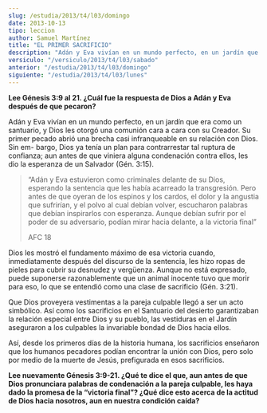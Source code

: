 ```yaml
---
slug: /estudia/2013/t4/l03/domingo
date: 2013-10-13
tipo: leccion
author: Samuel Martínez
title: "EL PRIMER SACRIFICIO"
description: "Adán y Eva vivían en un mundo perfecto, en un jardín que era como un santuario,  y Dios les otorgó una comunión cara a cara con su Creador. Su primer pecado  abrió una brecha casi infranqueable en su relación con Dios."
versiculo: "/versiculo/2013/t4/l03/sabado"
anterior: "/estudia/2013/t4/l03/domingo"
siguiente: "/estudia/2013/t4/l03/lunes"
---
```


**Lee Génesis 3:9 al 21. ¿Cuál fue la respuesta de Dios a Adán y Eva después de que pecaron?**

Adán y Eva vivían en un mundo perfecto, en un jardín que era como un santuario, y Dios les otorgó una comunión cara a cara con su Creador. Su primer pecado abrió una brecha casi infranqueable en su relación con Dios. Sin em- bargo, Dios ya tenía un plan para contrarrestar tal ruptura de confianza; aun antes de que viniera alguna condenación contra ellos, les dio la esperanza de un Salvador (Gén. 3:15).

> “Adán y Eva estuvieron como criminales delante de su Dios, esperando la sentencia que les había acarreado la transgresión. Pero antes de que oyeran de los espinos y los cardos, el dolor y la angustia que sufrirían, y el polvo al cual debían volver, escucharon palabras que debían inspirarlos con esperanza. Aunque debían sufrir por el poder de su adversario, podían mirar hacia delante, a la victoria final”
>
> AFC 18

Dios les mostró el fundamento máximo de esa victoria cuando, inmediatamente después del discurso de la sentencia, les hizo ropas de pieles para cubrir su desnudez y vergüenza. Aunque no está expresado, puede suponerse razonablemente que un animal inocente tuvo que morir para eso, lo que se entendió como una clase de sacrificio (Gén. 3:21).

Que Dios proveyera vestimentas a la pareja culpable llegó a ser un acto simbólico. Así como los sacrificios en el Santuario del desierto garantizaban la relación especial entre Dios y su pueblo, las vestiduras en el Jardín aseguraron a los culpables la invariable bondad de Dios hacia ellos.

Así, desde los primeros días de la historia humana, los sacrificios enseñaron que los humanos pecadores podían encontrar la unión con Dios, pero solo por medio de la muerte de Jesús, prefigurada en esos sacrificios.

**Lee nuevamente Génesis 3:9-21. ¿Qué te dice el que, aun antes de que Dios pronunciara palabras de condenación a la pareja culpable, les haya dado la promesa de la “victoria final”? ¿Qué dice esto acerca de la actitud de Dios hacia nosotros, aun en nuestra condición caída?**
